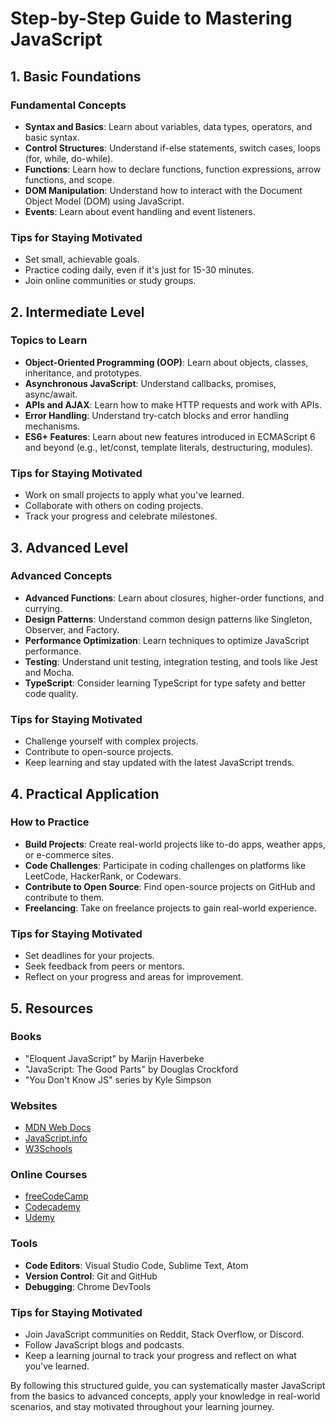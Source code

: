# Step-by-Step Guide to Mastering JavaScript

## 1. Basic Foundations

### Fundamental Concepts
- **Syntax and Basics**: Learn about variables, data types, operators, and basic syntax.
- **Control Structures**: Understand if-else statements, switch cases, loops (for, while, do-while).
- **Functions**: Learn how to declare functions, function expressions, arrow functions, and scope.
- **DOM Manipulation**: Understand how to interact with the Document Object Model (DOM) using JavaScript.
- **Events**: Learn about event handling and event listeners.

### Tips for Staying Motivated
- Set small, achievable goals.
- Practice coding daily, even if it's just for 15-30 minutes.
- Join online communities or study groups.

## 2. Intermediate Level

### Topics to Learn
- **Object-Oriented Programming (OOP)**: Learn about objects, classes, inheritance, and prototypes.
- **Asynchronous JavaScript**: Understand callbacks, promises, async/await.
- **APIs and AJAX**: Learn how to make HTTP requests and work with APIs.
- **Error Handling**: Understand try-catch blocks and error handling mechanisms.
- **ES6+ Features**: Learn about new features introduced in ECMAScript 6 and beyond (e.g., let/const, template literals, destructuring, modules).

### Tips for Staying Motivated
- Work on small projects to apply what you've learned.
- Collaborate with others on coding projects.
- Track your progress and celebrate milestones.

## 3. Advanced Level

### Advanced Concepts
- **Advanced Functions**: Learn about closures, higher-order functions, and currying.
- **Design Patterns**: Understand common design patterns like Singleton, Observer, and Factory.
- **Performance Optimization**: Learn techniques to optimize JavaScript performance.
- **Testing**: Understand unit testing, integration testing, and tools like Jest and Mocha.
- **TypeScript**: Consider learning TypeScript for type safety and better code quality.

### Tips for Staying Motivated
- Challenge yourself with complex projects.
- Contribute to open-source projects.
- Keep learning and stay updated with the latest JavaScript trends.

## 4. Practical Application

### How to Practice
- **Build Projects**: Create real-world projects like to-do apps, weather apps, or e-commerce sites.
- **Code Challenges**: Participate in coding challenges on platforms like LeetCode, HackerRank, or Codewars.
- **Contribute to Open Source**: Find open-source projects on GitHub and contribute to them.
- **Freelancing**: Take on freelance projects to gain real-world experience.

### Tips for Staying Motivated
- Set deadlines for your projects.
- Seek feedback from peers or mentors.
- Reflect on your progress and areas for improvement.

## 5. Resources

### Books
- "Eloquent JavaScript" by Marijn Haverbeke
- "JavaScript: The Good Parts" by Douglas Crockford
- "You Don't Know JS" series by Kyle Simpson

### Websites
- [MDN Web Docs](https://developer.mozilla.org/en-US/docs/Web/JavaScript)
- [JavaScript.info](https://javascript.info/)
- [W3Schools](https://www.w3schools.com/js/)

### Online Courses
- [freeCodeCamp](https://www.freecodecamp.org/)
- [Codecademy](https://www.codecademy.com/learn/introduction-to-javascript)
- [Udemy](https://www.udemy.com/course/the-complete-javascript-course/)

### Tools
- **Code Editors**: Visual Studio Code, Sublime Text, Atom
- **Version Control**: Git and GitHub
- **Debugging**: Chrome DevTools

### Tips for Staying Motivated
- Join JavaScript communities on Reddit, Stack Overflow, or Discord.
- Follow JavaScript blogs and podcasts.
- Keep a learning journal to track your progress and reflect on what you've learned.

By following this structured guide, you can systematically master JavaScript from the basics to advanced concepts, apply your knowledge in real-world scenarios, and stay motivated throughout your learning journey.
